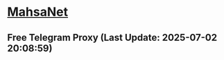 
# [MahsaNet](https://t.me/mahsa_net)
## Free Telegram Proxy (Last Update: 2025-07-02 20:08:59)

    